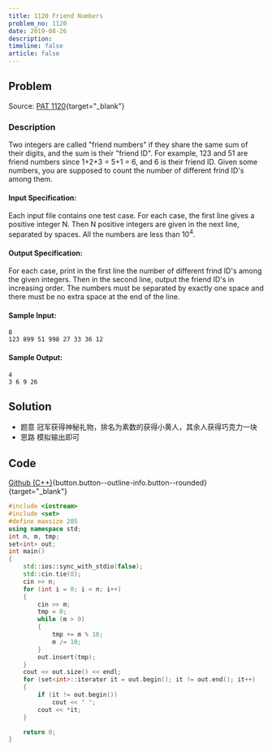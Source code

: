```yaml
---
title: 1120 Friend Numbers
problem_no: 1120
date: 2019-08-26
description: 
timeline: false
article: false
---
```


<!--more-->

## Problem

Source: [PAT 1120](){target="_blank"}

### Description

Two integers are called "friend numbers" if they share the same sum of their digits, and the sum is their "friend ID".
For example, 123 and 51 are friend numbers since 1+2+3 = 5+1 = 6, and 6 is their friend ID. Given some numbers, you are
supposed to count the number of different frind ID's among them.

#### Input Specification:

Each input file contains one test case. For each case, the first line gives a positive integer N. Then N positive
integers are given in the next line, separated by spaces. All the numbers are less than 10<sup>4</sup>.

#### Output Specification:

For each case, print in the first line the number of different frind ID's among the given integers. Then in the second
line, output the friend ID's in increasing order. The numbers must be separated by exactly one space and there must be
no extra space at the end of the line.

#### Sample Input:

```
8
123 899 51 998 27 33 36 12
```

#### Sample Output:

```
4
3 6 9 26
```

## Solution

- 题意 冠军获得神秘礼物，排名为素数的获得小黄人，其余人获得巧克力一块
- 思路 模拟输出即可

## Code

[Github (C++)](https://github.com/Alomerry/algorithm/blob/master/pat/a/){button.button--outline-info.button--rounded}{target="_blank"}


```cpp
#include <iostream>
#include <set>
#define maxsize 205
using namespace std;
int n, m, tmp;
set<int> out;
int main()
{
    std::ios::sync_with_stdio(false);
    std::cin.tie(0);
    cin >> n;
    for (int i = 0; i < n; i++)
    {
        cin >> m;
        tmp = 0;
        while (m > 0)
        {
            tmp += m % 10;
            m /= 10;
        }
        out.insert(tmp);
    }
    cout << out.size() << endl;
    for (set<int>::iterator it = out.begin(); it != out.end(); it++)
    {
        if (it != out.begin())
            cout << " ";
        cout << *it;
    }

    return 0;
}
```
